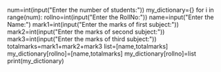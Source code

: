 num=int(input("Enter the number of students:"))
my_dictionary={}
for i in range(num):
    rollno=int(input("Enter the RollNo:"))
    name=input("Enter the Name:")
    mark1=int(input("Enter the marks of first subject:"))
    mark2=int(input("Enter the marks of second subject:"))
    mark3=int(input("Enter the marks of third subject:"))
    totalmarks=mark1+mark2+mark3
    list=[name,totalmarks]
    my_dictionary[rollno]=[name,totalmarks]
    my_dictionary[rollno]=list
print(my_dictionary)

